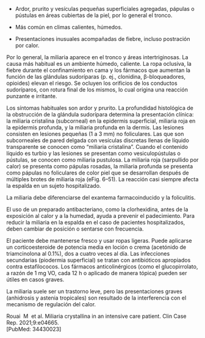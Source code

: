 -   Ardor, prurito y vesículas pequeñas superficiales agregadas, pápulas o pústulas en áreas cubiertas de la piel, por lo general el tronco.
    
-   Más común en climas calientes, húmedos.
    
-   Presentaciones inusuales acompañadas de fiebre, incluso postración por calor.
    

Por lo general, la miliaria aparece en el tronco y áreas intertriginosas. La causa más habitual es un ambiente húmedo, caliente. La ropa oclusiva, la fiebre durante el confinamiento en cama y los fármacos que aumentan la función de las glándulas sudoríparas (p. ej., clonidina, β-bloqueadores, opioides) elevan el riesgo. Se ocluyen los orificios de los conductos sudoríparos, con rotura final de los mismos, lo cual origina una reacción punzante e irritante.

Los síntomas habituales son ardor y prurito. La profundidad histológica de la obstrucción de la glándula sudorípara determina la presentación clínica: la miliaria cristalina (subcorneal) en la epidermis superficial, miliaria roja en la epidermis profunda, y la miliaria profunda en la dermis. Las lesiones consisten en lesiones pequeñas (1 a 3 mm) no foliculares. Las que son subcorneales de pared delgada con vesículas discretas llenas de líquido transparente se conocen como “miliaria cristalina”. Cuando el contenido líquido es turbio y las lesiones se presentan como vesiculopústulas o pústulas, se conocen como miliaria pustulosa. La miliaria roja (sarpullido por calor) se presenta como pápulas rosadas, la miliaria profunda se presenta como pápulas no foliculares de color piel que se desarrollan después de múltiples brotes de miliaria roja (eFig. 6–51). La reacción casi siempre afecta la espalda en un sujeto hospitalizado.

La miliaria debe diferenciarse del exantema farmacoinducido y la foliculitis.

El uso de un preparado antibacteriano, como la clorhexidina, antes de la exposición al calor y a la humedad, ayuda a prevenir el padecimiento. Para reducir la miliaria en la espalda en el caso de pacientes hospitalizados, deben cambiar de posición o sentarse con frecuencia.

El paciente debe mantenerse fresco y usar ropas ligeras. Puede aplicarse un corticoesteroide de potencia media en loción o crema (acetónido de triamcinolona al 0.1%), dos a cuatro veces al día. Las infecciones secundarias (piodermia superficial) se tratan con antibióticos apropiados contra estafilococos. Los fármacos anticolinérgicos (como el glucopirrolato, a razón de 1 mg VO, cada 12 h o aplicado de manera tópica) pueden ser útiles en casos graves.

La miliaria suele ser un trastorno leve, pero las presentaciones graves (anhidrosis y astenia tropicales) son resultado de la interferencia con el mecanismo de regulación del calor.

Rouai  M  et al. Miliaria crystallina in an intensive care patient. Clin Case Rep. 2021;9:e04665.  
[PubMed: 34430023]
